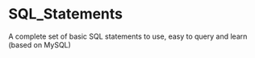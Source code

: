 # SQL_Statements
A complete set of basic SQL statements to use, easy to query and learn (based on MySQL)
